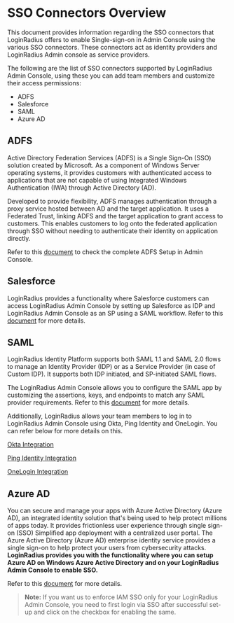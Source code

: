 # SSO Connectors Overview

This document provides information regarding the SSO connectors that LoginRadius offers to enable Single-sign-on in Admin Console using the various SSO connectors. These connectors act as  identity providers and LoginRadius Admin console as service providers.

The following are the list of SSO connectors supported by LoginRadius Admin Console, using these you can add team members and customize their access permissions:

- ADFS
- Salesforce
- SAML
- Azure AD

## ADFS

Active Directory Federation Services (ADFS) is a Single Sign-On (SSO) solution created by Microsoft. As a component of Windows Server operating systems, it provides customers with authenticated access to applications that are not capable of using Integrated Windows Authentication (IWA) through Active Directory (AD).

Developed to provide flexibility, ADFS manages authentication through a proxy service hosted between AD and the target application. It uses a Federated Trust, linking ADFS and the target application to grant access to customers. This enables customers to log onto the federated application through SSO without needing to authenticate their identity on application directly.

Refer to this [document](https://www.loginradius.com/legacy/docs/api/v2/admin-console/team-management/sso-connectors/adfs-setup-in-admin-console/) to check the complete ADFS Setup in Admin Console.

## Salesforce

LoginRadius provides a functionality where Salesforce customers can access LoginRadius Admin Console by setting up Salesforce as IDP and LoginRadius Admin Console as an SP using a SAML workflow. Refer to this [document](https://www.loginradius.com/legacy/docs/api/v2/admin-console/team-management/sso-connectors/salesforce/) for more details.

## SAML

LoginRadius Identity Platform supports both SAML 1.1 and SAML 2.0 flows to manage an Identity Provider (IDP) or as a Service Provider (in case of Custom IDP). It supports both IDP initiated, and SP-initiated SAML flows.

The LoginRadius Admin Console allows you to configure the SAML app by customizing the assertions, keys, and endpoints to match any SAML provider requirements. Refer to this [document](https://www.loginradius.com/legacy/docs/api/v2/admin-console/team-management/sso-connectors/Saml/#configuresamlsettingsinsalesforceapplication0) for more details.

Additionally, LoginRadius allows your team members to log in to LoginRadius Admin Console using Okta, Ping Identity and OneLogin. You can refer below for more details on this.

[Okta Integration](https://www.loginradius.com/legacy/docs/api/v2/admin-console/team-management/sso-connectors/okta-integrations/)

[Ping Identity Integration](https://www.loginradius.com/legacy/docs/api/v2/admin-console/team-management/sso-connectors/ping-identity-integration/)

[OneLogin Integration](https://www.loginradius.com/legacy/docs/api/v2/admin-console/team-management/sso-connectors/onelogin-integration/)

## Azure AD

You can secure and manage your apps with Azure Active Directory (Azure AD), an integrated identity solution that's being used to help protect millions of apps today. It provides frictionless user experience through single sign-on (SSO) Simplified app deployment with a centralized user portal. The Azure Active Directory (Azure AD) enterprise identity service provides a single sign-on to help protect your users from cybersecurity attacks. **LoginRadius provides you with the functionality where you can setup Azure AD on Windows Azure Active Directory and on your LoginRadius Admin Console to enable SSO.**

Refer to this [document](https://www.loginradius.com/legacy/docs/api/v2/admin-console/team-management/setup-azure-ad/#configuringapponwindowsazureactivedirectory0) for more details.

> **Note:** If you want us to enforce IAM SSO only for your LoginRadius Admin Console, you need to first login via SSO after successful set-up and click on the checkbox for enabling the same.